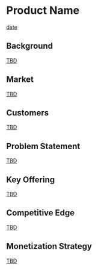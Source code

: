 # Product Name
[date]()

## Background
[TBD]()

## Market
[TBD]()

## Customers
[TBD]()

## Problem Statement
[TBD]()

## Key Offering
[TBD]()

## Competitive Edge
[TBD]()

## Monetization Strategy
[TBD]()

